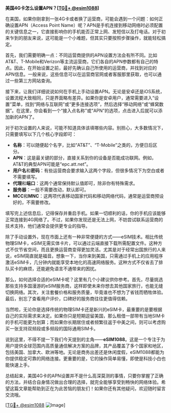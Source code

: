 **美国4G卡怎么设置APN？[[TG💪+ @esim1088](https://t.me/s/esim1088)]**

在美国，如果你刚拿到一张4G卡或者换了运营商，可能会遇到一个问题：如何正确设置APN（Access Point Name）呢？APN是手机连接到移动网络时必须配置的关键信息之一，它直接影响你的手机能否正常上网、发短信以及打电话。对于初来乍到的朋友来说，这可能是一个小难题，但其实只要按照步骤操作，就能轻松搞定。

首先，我们需要明确一点：不同运营商提供的APN设置方法会有所不同。比如AT&T、T-Mobile和Verizon等主流运营商，它们各自的APN参数都有自己的特点。因此，在开始设置之前，最好先确认自己所使用的运营商，并找到对应的APN信息。一般来说，这些信息可以在运营商官网或者客服那里获取，也可以通过一些第三方网站查询。

接下来，让我们详细说说如何在手机上手动设置APN。无论是安卓还是iOS系统，设置流程大致相同，只是界面略有差异。如果你是安卓用户，通常需要进入“设置”菜单，找到“网络与互联网”或“更多连接选项”，然后选择“移动网络”或“蜂窝数据”。在这里，你会看到一个“接入点名称”或“APN”的选项，点击进入后就可以添加新的APN了。

对于初次设置的人来说，可能不知道具体该填哪些内容。别担心，大多数情况下，只需要填写以下几个核心字段即可：

- **名称**：可以随便起个名字，比如“AT&T”、“T-Mobile”之类的，方便日后区分。
- **APN**：这是最关键的部分，直接关系到你的设备是否能成功联网。例如，AT&T的典型APN可能是“epc.att.net”。
- **用户名**和**密码**：有些运营商会要求输入这两个字段，但很多情况下为空白或者不需要填写。
- **代理**和**端口**：这两个通常保持默认值即可，除非你有特殊需求。
- **服务器**：一般不需要改动，默认即可。
- **MCC**和**MNC**：这两项代表移动国家代码和移动网络代码，通常是运营商预设好的，不需要修改。

填写完上述信息后，记得保存并重启手机。如果一切顺利的话，你的手机应该能够正常连接到4G网络了。不过，如果你发现还是无法上网，不妨尝试联系运营商的技术支持，他们通常会提供更专业的指导。

除了手动设置外，现在市面上还有一种非常便捷的方式——eSIM技术。相比传统物理SIM卡，eSIM无需实体卡片，可以通过云端直接下载所需配置文件。这种方式不仅节省空间，而且更换运营商变得更加灵活。尤其是对于经常出国旅行的人来说，eSIM简直就是福音。想象一下，当你来到美国，只需通过手机上的应用程序激活eSIM卡，几分钟内就能享受本地化的高速网络服务。这种方式不仅省去了排队买卡的麻烦，还能避免语言不通带来的困扰。

那么，如何选择合适的eSIM卡呢？这里有几个小建议供你参考。首先，尽量挑选那些支持多国漫游的eSIM服务商，这样即使未来你想去其他国家旅行，也能无缝切换网络。其次，关注套餐价格和服务质量，毕竟谁也不想为了省钱而牺牲体验。最后，别忘了查看用户评价，口碑好的服务商往往更值得信赖。

当然啦，无论你是选择传统的物理SIM卡还是新兴的eSIM卡，最重要的是要根据自己的实际需求来决定。如果你只是短期逗留美国，那么租借一部带有当地SIM卡的手机可能更为划算；而如果你长期居住或者频繁往返于中美之间，则可以考虑购买一张支持双频段或多频段的国际通用SIM卡。

说到这里，不得不提一下我们今天提到的主角——**eSIM1088**。这是一个专注于为用户提供全球范围内高质量通信解决方案的品牌，其产品覆盖了多个国家和地区，包括美国、加拿大、欧洲等地。无论是商务出差还是休闲度假，eSIM1088都能为你提供稳定可靠的网络连接。更重要的是，它的操作简单易懂，即使是科技小白也能快速上手。

总结起来，美国4G卡的APN设置并不是什么高深莫测的事情，只要你掌握了正确的方法，并结合自身情况做出合理的选择，就完全能够享受到畅快的网络体验。希望这篇文章能帮助到正在为此苦恼的朋友们！如果你还有其他疑问，欢迎随时留言交流哦。

[[TG💪+ @esim1088](https://t.me/s/esim1088) ![Image](https://i.postimg.cc/4NQfJmqS/Snipaste-2025-05-13-00-14-12.png)]